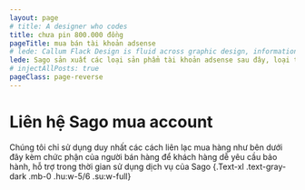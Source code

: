 ```yaml
---
layout: page
# title: A designer who codes
title: chưa pin 800.000 đồng
pageTitle: mua bán tài khoản adsense
# lede: Callum Flack Design is fluid across graphic design, information design and frontend development. Because the quality of the connections crystalises the quality of the whole.
lede: Sago sản xuất các loại sản phẩm tài khoản adsense sau đây, loại tài khoản UK US VN chưa pin và có pin. Đối với các quốc gia khác xin vui lòng đặt hàng hoặc yêu cầu làm theo thông tin của bạn. Đặt hàng làm theo domain riêng, email riêng.
# injectAllPosts: true
pageClass: page-reverse
---
```


<PageAboutServices></PageAboutServices>

<div class="Block-t"></div>

# Liên hệ Sago mua account

Chúng tôi chỉ sử dụng duy nhất các cách liên lạc mua hàng như bên dưới đây kèm chức phận của người bán hàng để khách hàng dễ yêu cầu bảo hành, hỗ trợ trong thời gian sử dụng dịch vụ của Sago {.Text-xl .text-gray-dark .mb-0 .hu:w-5/6 .su:w-full}

<!-- The difference isn't obvious until it is. -->

<PageAboutTeam></PageAboutTeam>

<!-- # Win-win collaborations -->

<!-- No tools, skills or experience matter without good project definition and mutual understanding. A collaborative relationship based on dialogue and optimism is the cheapest and most effective method of obtaining this. This also helps define bigger possibilities and better constraints to work with, and anticipates problems ahead of time during the project. -->

<!-- # Location -->

<!-- Based in [tropical Cairns, Australia](https://www.instagram.com/p/BXbsNdrAt-v), Callum works with local, interstate and international clients. He plugs into product teams, agencies or work one-to-one with business owners. He enjoys travelling to meet in person and is always available for a video call. -->

<script>
import PageAboutServices from "../src/components/PageAboutServices";
import PageAboutTeam from "../src/components/PageAboutTeam";
export default {
  components: {
    PageAboutServices,
    PageAboutTeam,
  }
}
</script>
